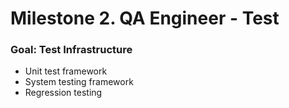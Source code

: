 
# Milestone 2. QA Engineer - Test

### Goal: Test Infrastructure

* Unit test framework
* System testing framework
* Regression testing
